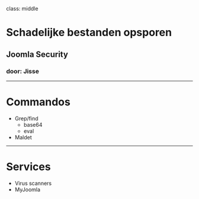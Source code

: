 class: middle
# Schadelijke bestanden opsporen
## Joomla Security
### door: Jisse

---
# Commandos
* Grep/find
    - base64
    - eval
* Maldet

---
# Services
- Virus scanners
- MyJoomla

